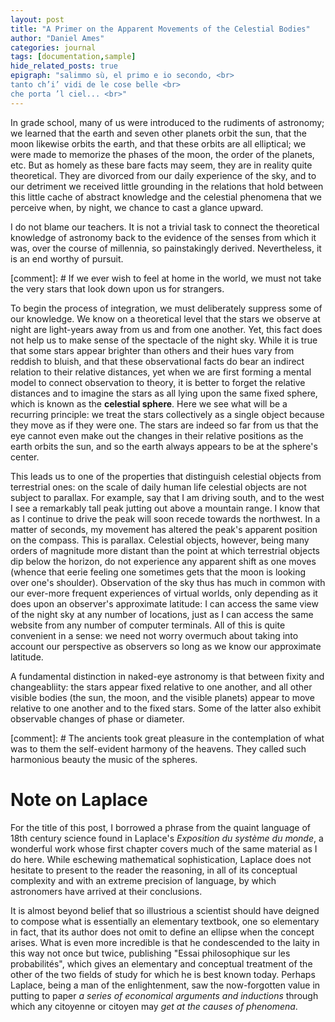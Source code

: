 ```yaml
---
layout: post
title: "A Primer on the Apparent Movements of the Celestial Bodies"
author: "Daniel Ames"
categories: journal
tags: [documentation,sample]
hide_related_posts: true
epigraph: "salimmo sù, el primo e io secondo, <br>
tanto ch’i’ vidi de le cose belle <br>
che porta ’l ciel... <br>"
---
```


In grade school, many of us were introduced to the rudiments of astronomy; we learned that the earth and seven other planets orbit the sun, that the moon likewise orbits the earth, and that these orbits are all elliptical; we were made to memorize the phases of the moon, the order of the planets, etc. But as homely as these bare facts may seem, they are in reality quite theoretical. They are divorced from our daily experience of the sky, and to our detriment we received little grounding in the relations that hold between this little cache of abstract knowledge and the celestial phenomena that we perceive when, by night, we chance to cast a glance upward.

I do not blame our teachers. It is not a trivial task to connect the theoretical knowledge of astronomy back to the evidence of the senses from which it was, over the course of millennia, so painstakingly derived. Nevertheless, it is an end worthy of pursuit. 

[comment]: # If we ever wish to feel at home in the world, we must not take the very stars that look down upon us for strangers. 



To begin the process of integration, we must deliberately suppress some of our knowledge. We know on a theoretical level that the stars we observe at night are light-years away from us and from one another. Yet, this fact does not help us to make sense of the spectacle of the night sky. While it is true that some stars appear brighter than others and their hues vary from reddish to bluish, and that these observational facts do bear an indirect relation to their relative distances, yet when we are first forming a mental model to connect observation to theory, it is better to forget the relative distances and to imagine the stars as all lying upon the same fixed sphere, which is known as the __celestial sphere__. Here we see what will be a recurring principle: we treat the stars collectively as a single object because they move as if they were one. The stars are indeed so far from us that the eye cannot even make out the changes in their relative positions as the earth orbits the sun, and so the earth always appears to be at the sphere's center.


This leads us to one of the properties that distinguish celestial objects from terrestrial ones: on the scale of daily human life celestial objects are not subject to parallax. For example, say that I am driving south, and to the west I see a remarkably tall peak jutting out above a mountain range. I know that as I continue to drive the peak will soon recede towards the northwest. In a matter of seconds, my movement has altered the peak's apparent position on the compass. This is parallax. Celestial objects, however, being many orders of magnitude more distant than the point at which terrestrial objects dip below the horizon, do not experience any apparent shift as one moves (whence that eerie feeling one sometimes gets that the moon is looking over one's shoulder). Observation of the sky thus has much in common with our ever-more frequent experiences of virtual worlds, only depending as it does upon an observer's approximate latitude: I can access the same view of the night sky at any number of locations, just as I can access the same website from any number of computer terminals. All of this is quite convenient in a sense: we need not worry overmuch about taking into account our perspective as observers so long as we know our approximate latitude.


A fundamental distinction in naked-eye astronomy is that between fixity and changeabliity: the stars appear fixed relative to one another, and all other visible bodies (the sun, the moon, and the visible planets) appear to move relative to one another and to the fixed stars. Some of the latter also exhibit observable changes of phase or diameter.



 [comment]: # The ancients took great pleasure in the contemplation of what was to them the self-evident harmony of the heavens. They called such harmonious beauty the music of the spheres. 

# Note on Laplace

For the title of this post, I borrowed a phrase from the quaint language of 18th century science found in Laplace's _Exposition du système du monde_, a wonderful work whose first chapter covers much of the same material as I do here. While eschewing mathematical sophistication, Laplace does not hesitate to present to the reader the reasoning, in all of its conceptual complexity and with an extreme precision of language, by which astronomers have arrived at their conclusions. 

It is almost beyond belief that so illustrious a scientist should have deigned to compose what is essentially an elementary textbook, one so elementary in fact, that its author does not omit to define an ellipse when the concept arises. What is even more incredible is that he condescended to the laity in this way not once but twice, publishing "Essai philosophique sur les probabilités", which gives an elementary and conceptual treatment of the other of the two fields of study for which he is best known today. Perhaps Laplace, being a man of the enlightenment, saw the now-forgotten value in putting to paper _a series of economical arguments and inductions_ through which any citoyenne or citoyen may _get at the causes of phenomena_.




